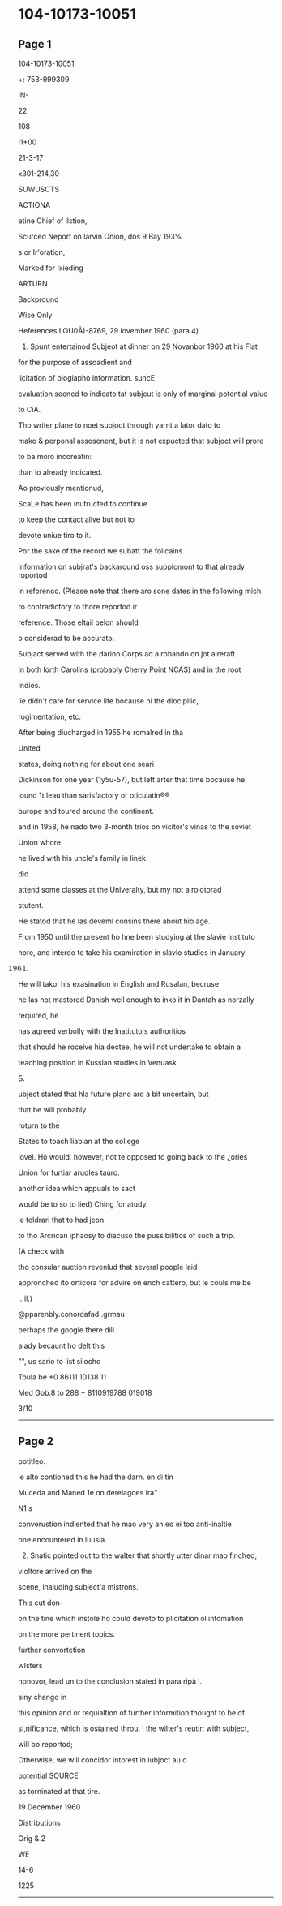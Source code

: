 # 104-10173-10051

## Page 1

104-10173-10051

+: 753-999309

IN-

22

108

I1+00

21-3-17

x301-214,30

SUWUSCTS

ACTIONA

etine Chief of ilstion,

Scurced Neport on larvin Onion, dos 9 Bay 193%

s'or Ir'oration,

Markod for Ixieding

ARTURN

Backpround

Wise Only

Heferences LOU0Ã)-8769, 29 lovember 1960 (para 4)

1. Spunt entertainod Subjeot at dinner on 29 Novanbor 1960 at his Flat

for the purpose of assoadient and

licitation of biogiapho information. suncE

evaluation seened to indicato tat subjeut is only of marginal potential value

to CiA.

Tho writer plane to noet subjoot through yarnt a lator dato to

mako & perponal assosenent, but it is not expucted that subjoct will prore

to ba moro incoreatin:

than io already indicated.

Ao proviously mentionud,

ScaLe has been inutructed to continue

to keep the contact alive but not to

devote uniue tiro to it.

Por the sake of the record we subatt the follcains

information on subjrat's backaround oss supplomont to that already roportod

in reforenco. (Please note that there aro sone dates in the following mich

ro contradictory to thore reportod ir

reference: Those eltail belon should

o considerad to be accurato.

Subjact served with the darino Corps ad a rohando on jot aireraft

In both lorth Carolins (probably Cherry Point NCAS) and in the root

Indies.

lie didn't care for service life bocause ni the diocipllic,

rogimentation, etc.

After being diucharged in 1955 he romalred in tha

United

states, doing nothing for about one seari

Dickinson for one year (1y5u-57), but left arter that time bocause he

lound 1t leau than sarisfactory or oticulatin®®

burope and toured around the continent.

and in 1958, he nado two 3-month trios on vicitor's vinas to the soviet

Union whore

he lived with his uncle's family in linek.

did

attend some classes at the Univeralty, but my not a rolotorad

stutent.

He statod that he las deveml consins there about hio age.

From 1950 until the present ho hne been studying at the slavie Instituto

hore, and interdo to take his examiration in slavlo studies in January

1961.

He will tako: his exasination in English and Rusalan, becruse

he las not mastored Danish well onough to inko it in Dantah as norzally

required, he

has agreed verbolly with the Inatituto's authoritios

that should he roceive hia dectee, he will not undertake to obtain a

teaching position in Kussian studles in Venuask.

Б.

ubjeot stated that hla future plano aro a bit uncertain, but

that be will probably

roturn to the

States to toach liabian at the college

lovel. Ho would, however, not te opposed to going back to the ¿ories

Union for furtiar arudles tauro.

anothor idea which appuals to sact

would be to so to lied) Ching for atudy.

le toldrari that to had jeon

to tho Arcrican iphaosy to diacuso the pussibilitios of such a trip.

(A check with

tho consular auction revenlud that several poople laid

appronched ito orticora for advire on ench cattero, but le couls me be

.. il.)

@pparenbly.conordafad..grmau

perhaps the google there dili

alady becaunt ho delt this

"", us sario to list silocho

Toula be +0 86111 10138 11

Med Gob.8 to 288 + 8110919788 019018

3/10

---

## Page 2

potitleo.

le alto contioned this he had the darn. en di tin

Muceda and Maned 1e on derelagoes ira"

N1 s

converustion indlented that he mao very an.eo ei too anti-inaltie

one encountered in luusia.

2. Snatic pointed out to the walter that shortly utter dinar mao finched,

violtore arrived on the

scene, inaluding subject'a mistrons.

This cut don-

on the tine which instole ho could devoto to plicitation ol intomation

on the more pertinent topics.

further convortetion

wIsters

honovor, lead un to the conclusion stated in para ripà l.

siny chango in

this opinion and or requialtion of further informition thought to be of

si,nificance, which is ostained throu, i the wilter's reutir: with subject,

will bo reportod;

Otherwise, we will concidor intorest in iubjoct au o

potential SOURCE

as torninated at that tire.

19 December 1960

Distributions

Orig & 2

WE

14-6

1225

---

